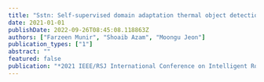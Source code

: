 ```yaml
---
title: "Sstn: Self-supervised domain adaptation thermal object detection for autonomous driving"
date: 2021-01-01
publishDate: 2022-09-26T08:45:08.118863Z
authors: ["Farzeen Munir", "Shoaib Azam", "Moongu Jeon"]
publication_types: ["1"]
abstract: ""
featured: false
publication: "*2021 IEEE/RSJ International Conference on Intelligent Robots and Systems (IROS)*"
---
```


